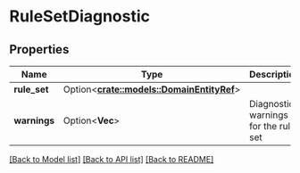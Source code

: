 # RuleSetDiagnostic

## Properties

Name | Type | Description | Notes
------------ | ------------- | ------------- | -------------
**rule_set** | Option<[**crate::models::DomainEntityRef**](DomainEntityRef.md)> |  | [optional]
**warnings** | Option<**Vec<String>**> | Diagnostic warnings for the rule set | [optional][readonly]

[[Back to Model list]](../README.md#documentation-for-models) [[Back to API list]](../README.md#documentation-for-api-endpoints) [[Back to README]](../README.md)


